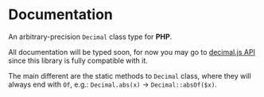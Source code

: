 # Documentation

An arbitrary-precision `Decimal` class type for **PHP**.

All documentation will be typed soon, for now you may go to [decimal.js API](https://mikemcl.github.io/decimal.js/) since this library is fully compatible with it.

The main different are the static methods to `Decimal` class, where they will always end with `Of`, e.g.: `Decimal.abs(x)` -> `Decimal::absOf($x)`.